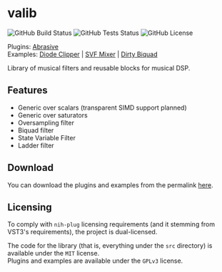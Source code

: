 # valib

![GitHub Build Status](https://img.shields.io/github/actions/workflow/status/solarliner/valib/build.yml)
![GitHub Tests Status](https://img.shields.io/github/actions/workflow/status/solarliner/valib/test.yml?label=tests)
![GitHub License](https://img.shields.io/github/license/solarliner/valib)

Plugins: [Abrasive](plugins/abrasive)  
Examples: [Diode Clipper](examples/diodeclipper) | [SVF Mixer](examples/svfmixer) | [Dirty Biquad](examples/dirty-biquad)

Library of musical filters and reusable blocks for musical DSP.

## Features

- Generic over scalars (transparent SIMD support planned)
- Generic over saturators
- Oversampling filter
- Biquad filter
- State Variable Filter
- Ladder filter

## Download

You can download the plugins and examples from the permalink [here](https://nightly.link/SolarLiner/valib/workflows/build/master).

## Licensing

To comply with `nih-plug` licensing requirements (and it stemming from VST3's requirements), the project is dual-licensed.

The code for the library (that is, everything under the `src` directory) is available under the `MIT` license.  
Plugins and examples are available under the `GPLv3` license.